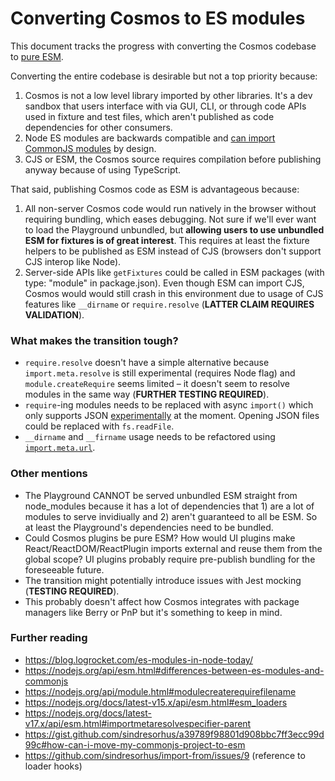 # Converting Cosmos to ES modules

This document tracks the progress with converting the Cosmos codebase to [pure ESM](https://gist.github.com/sindresorhus/a39789f98801d908bbc7ff3ecc99d99c#how-can-i-move-my-commonjs-project-to-esm).

Converting the entire codebase is desirable but not a top priority because:

1. Cosmos is not a low level library imported by other libraries. It's a dev sandbox that users interface with via GUI, CLI, or through code APIs used in fixture and test files, which aren't published as code dependencies for other consumers.
2. Node ES modules are backwards compatible and [can import CommonJS modules](https://nodejs.org/api/esm.html#interoperability-with-commonjs) by design.
3. CJS or ESM, the Cosmos source requires compilation before publishing anyway because of using TypeScript.

That said, publishing Cosmos code as ESM is advantageous because:

1. All non-server Cosmos code would run natively in the browser without requiring bundling, which eases debugging. Not sure if we'll ever want to load the Playground unbundled, but **allowing users to use unbundled ESM for fixtures is of great interest**. This requires at least the fixture helpers to be published as ESM instead of CJS (browsers don't support CJS interop like Node).
2. Server-side APIs like `getFixtures` could be called in ESM packages (with type: "module" in package.json). Even though ESM can import CJS, Cosmos would would still crash in this environment due to usage of CJS features like `__dirname` or `require.resolve` (**LATTER CLAIM REQUIRES VALIDATION**).

### What makes the transition tough?

- `require.resolve` doesn't have a simple alternative because `import.meta.resolve` is still experimental (requires Node flag) and `module.createRequire` seems limited – it doesn't seem to resolve modules in the same way (**FURTHER TESTING REQUIRED**).
- `require`-ing modules needs to be replaced with async `import()` which only supports JSON [experimentally](https://nodejs.org/docs/latest-v15.x/api/esm.html#esm_no_json_module_loading) at the moment. Opening JSON files could be replaced with `fs.readFile`.
- `__dirname` and `__firname` usage needs to be refactored using [`import.meta.url`](https://nodejs.org/docs/latest-v15.x/api/esm.html#esm_import_meta_url).

### Other mentions

- The Playground CANNOT be served unbundled ESM straight from node_modules because it has a lot of dependencies that 1) are a lot of modules to serve invidiually and 2) aren't guaranteed to all be ESM. So at least the Playground's dependencies need to be bundled.
- Could Cosmos plugins be pure ESM? How would UI plugins make React/ReactDOM/ReactPlugin imports external and reuse them from the global scope? UI plugins probably require pre-publish bundling for the foreseeable future.
- The transition might potentially introduce issues with Jest mocking (**TESTING REQUIRED**).
- This probably doesn't affect how Cosmos integrates with package managers like Berry or PnP but it's something to keep in mind.

### Further reading

- https://blog.logrocket.com/es-modules-in-node-today/
- https://nodejs.org/api/esm.html#differences-between-es-modules-and-commonjs
- https://nodejs.org/api/module.html#modulecreaterequirefilename
- https://nodejs.org/docs/latest-v15.x/api/esm.html#esm_loaders
- https://nodejs.org/docs/latest-v17.x/api/esm.html#importmetaresolvespecifier-parent
- https://gist.github.com/sindresorhus/a39789f98801d908bbc7ff3ecc99d99c#how-can-i-move-my-commonjs-project-to-esm
- https://github.com/sindresorhus/import-from/issues/9 (reference to loader hooks)
